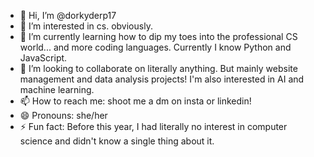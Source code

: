 - 👋 Hi, I’m @dorkyderp17
- 👀 I’m interested in cs. obviously.
- 🌱 I’m currently learning how to dip my toes into the professional CS world... and more coding languages. Currently I know Python and JavaScript.
- 💞️ I’m looking to collaborate on literally anything. But mainly website management and data analysis projects! I'm also interested in AI and machine learning.
- 📫 How to reach me: shoot me a dm on insta or linkedin!
- 😄 Pronouns: she/her
- ⚡ Fun fact: Before this year, I had literally no interest in computer science and didn't know a single thing about it.

<!---
dorkyderp17/dorkyderp17 is a ✨ special ✨ repository because its `README.md` (this file) appears on your GitHub profile.
You can click the Preview link to take a look at your changes.
--->
